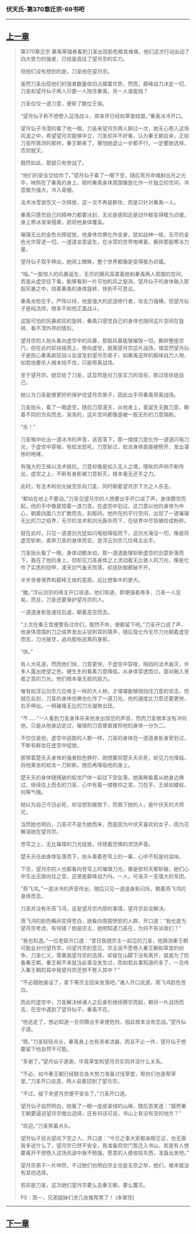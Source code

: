 ### 伏天氏-第370章迁宗-69书吧

--------
[上一章](./462e91628a725d27545ce0c168a580ba.md)
--------


>
>
>
>第370章迁宗
>秦禹等强者看到刀圣出现脸色极其难堪，他们这次行动出动了四大势力的强者，已经是高估了望月宗的实力。
>
>但他们没有想到的是，刀圣他在望月宗。
>
>虽然刀圣出现他们的强者数量依旧占据着优势，然而，巅峰战力决定一切，刀圣和望月仙子两人只要一人拖住秦禹，另一人谁能挡？
>
>刀圣仅仅一道刀意，便斩了数位王侯。
>
>“望月仙子称不想卷入这场战斗，原来早已经和草堂结盟。”秦禹冰冷开口。
>
>望月仙子冷漠的看了他一眼，刀圣来望月宗两人聊过一次，她无心卷入这场风波之中，希望望月宗能够中立，刀圣却并不好看，认为秦王朝会来，正如刀圣所猜测的那样，秦王朝来了，哪怕她退让一步都不行，一定要她选择，否则就灭。
>
>既然如此，那就只有参战了。
>
>“他们的安全交给你了。”望月仙子看了一眼下空，随后弯月命魂射出月之光华，映照在了秦禹的身上，顿时秦禹身体周围像是化作一片独立的空间，冷意极为强大，冷入骨髓。
>
>法术冰雪哀伤又一次释放，这一次不再是群攻，而是只针对秦禹一人。
>
>秦禹只感觉自己的精神力都要冰封，无论是感知还是动作都变得极为迟缓，身上寒冰渐渐侵袭，欲将他身体覆盖。
>
>璀璨无比的金色光辉绽放，他身体仿佛化作金身，犹如战神一般，无尽的金色光华穿透一切，一道道龙意诞生，在冰雪的世界咆哮着，撕碎那股寒冰力量。
>
>望月仙子双手伸出，她闭上眼眸，整个世界都像是变得极为迟缓。
>
>“嗡。”一股惊人的风暴诞生，无尽的飓风笼罩着她和秦禹两人周围的空间，若是从虚空往下看，能够看到一片可怕的风之旋涡，望月仙子的身体融入那股风暴之中，绕着秦禹的身体旋转，快到不可思议。
>
>秦禹龙枪在手，严阵以待，他是强大的武道修行者，攻击力强横，但望月仙子是纯法师，根本不和他正面战斗。
>
>这股可怕的风暴疯狂的旋转，秦禹只感觉自己的身体也随同这片空间在旋转，看不清外界的情形。
>
>望月宗的人抬头看向虚空中的风暴，那股风暴能够摧毁一切，撕碎整座宗门，但在此时却扶摇而上，卷向虚空，脱离望月宗这片战场，很显然望月仙子是担心秦禹疯狂战斗会波及到望月宗弟子，如秦禹这样的巅峰战力人物，如若他要杀人根本挡不住，只能带离战场。
>
>至于望月宗，她交给了刀圣，这显然是对刀圣实力的信任，胜过信任她自己。
>
>她认为刀圣能够更好的保护住望月宗弟子，因此出手将秦禹带离战场。
>
>刀圣抬头，看了一眼虚空，随后刀意漫天，从他身上，竟诞生无数刀意，朝着不同的方向而去，渐渐的，这片空间都像是被一股无形的刀意隔断。
>
>“杀！”
>
>刀圣嘴中吐出一道冰冷的声音，话音落下，那一缕缕刀意化作一道道闪电刀光，于虚空中穿梭，有蛟龙怒吼，刀意斩过，蛟龙身体直接被劈开，发出凄惨的咆哮。
>
>有强大的王侯以法术抵抗，刀意却像是如入无人之境，噗呲的声响不断传出，虚空之上，不断有身影被刀意斩灭，根本毫无还手之力。
>
>此时，有法术和剑光破空杀向刀圣，同时朝着望月宗下方之人杀去。
>
>“都站在地上不要动。”刀圣见望月宗的人想要出手开口说了声，身体腾空而起，他的手中像是捏着一道刀意，在虚空中划过，这刀意以他的身体为中心，朝着四面八方扩散而去，刹那间，他所在的平行空间，出现了一道璀璨无比的刀之结界，无尽的法术和剑光轰杀而下，在结界中尽皆被绞成粉碎。
>
>就在此时，只见一道道剑光犹如闪电般降临而下，这剑光淹没一切，像是将虚空斩断，直奔刀圣的身体而去，是浮云剑宗几位峰主出手。
>
>刀圣抬头看了一眼，身体动都未动，那一道道能够斩断虚空的剑意斩落而下，轰在了他的身上，但却见刀圣身体之上流动着无比骇人的刀光，像是化作了实质的铠甲，凌天剑气垂天而落，却连防御都破不开。
>
>半步贤者境界和巅峰王侯的差距，远比想象中的更大。
>
>“撤。”浮云剑宗的峰主开口说道，他们知道，即便强者再多，刀圣一人足矣，而且，刀圣还要保护望月宗的人。
>
>一道道身影急速往后退，朝着高空而去。
>
>“上次在秦王宫便警告过你们，既然不听，便都留下吧。”刀圣开口说了声，他身体周围的刀之结界发出尖锐刺耳的啸声，随后竟化作无尽刀光朝着虚空而去，刀光破空，追向那些逃离的身影。
>
>“快。”
>
>有人大吼道，然而他们快，刀意更快，于虚空中穿梭，阻挡的法术崩灭，许多人露出绝望之色，硬生生的看着刀意降临，从身体穿透而过，面对融入贤者之意的刀光，他们根本毫无抵抗能力。
>
>唯有如浮云剑宗几位峰主一样的大人物，才堪堪能够阻挡住刀意的攻击，但就在此刻，刀圣的身体仿佛也化作了一道刀光，他的速度比刀意还要更快，右手伸出，一柄璀璨无比的刀光凝聚出现。
>
>“不……”一人看到刀圣身体杀来他发出惊恐的声音，然而刀圣根本没有冲向他，只是从他身边走过，璀璨的刀意便直接将他的身体一分为二。
>
>不仅仅是他，虚空中逃跑的人都一样，刀圣的身体在一道道身影身旁划过，不断有鲜血在虚空中绽放。
>
>那带着楚夭夭身体的强者脸色狰狞，刚想要将楚夭夭杀死，却见刀光降临，将他乘坐的蛟龙一刀斩断，随后再降临他的身上。
>
>楚夭夭的身体随残破的蛟龙尸体一起往下空坠落，她美眸看着从她身边拂过，继续往上而去的刀圣，心中有着一缕敬仰之意，刀在手，王侯如蝼蚁，何等气魄。
>
>她以为自己今日必死，却没想到被救下，而救下她的人，是叶伏天的大师兄。
>
>当然她也明白，刀圣可不是为她而来，而是因为叶伏天喜欢的女子，因为花解语她在望月宗。
>
>苍穹之上，无比璀璨的刀光绽放，伴随着恐惧的求饶声音。
>
>楚夭夭任由身体坠落而下，抬头看着苍穹上的一幕，心中不知是何滋味。
>
>下空，望月宗的人也都看向苍穹上的璀璨刀光，像是欲将天都斩破，她们心中生出无限向往之意，这便是巅峰战力吗，一人，可诛灭一支强大的军团。
>
>“燕飞鸿。”一道冰冷的声音传出，随后只见一道道身影闪烁，朝着燕飞鸿的身体而去。
>
>刀圣并没有杀燕飞鸿，这是望月宗内部的事情，望月宗自会解决。
>
>燕飞鸿的脸色瞬间变得苍白，她看向周围愤怒的人群，开口道：“我也是为望月宗考虑，有何错？倒是宗主，她明知道刀圣在，为何不告诉我们？”
>
>“我也知道。”一位老妪开口道：“昔日我随宗主一起见的刀圣，他猜测秦王朝可能会对付望月宗，问望月宗的意见，宗主说不愿卷入秦王朝和草堂的纷争，刀圣仁义，尊重我望月宗的选择，却留在山脚下没有离开，就是为了防备秦王朝，秦王朝不来就当此事没发生过，而如若此事知道的多了，一旦传入秦王朝的耳中我望月宗还想不卷入其中？”
>
>“不必跟她废话了，拿下等宗主回来发落吧。”诸人开口说道，燕飞鸿脸色苍白。
>
>而此时虚空中，刀圣解决掉诸人之后身形继续腾空而起，朝另一片战场而去，在空中遇到了望月仙子，秦禹不在。
>
>“他逃走了，想必知道一旦你腾出手来便危险，因此根本没有恋战。”望月仙子道。
>
>“嗯。”刀圣轻轻点头，秦禹身上也有贤者法器，而且不止一件，望月仙子想要留下他自然不可能。
>
>“多谢了。”望月仙子道谢，毕竟草堂和望月宗实则并没什么关系。
>
>“不必，如今秦王朝已经联合各大势力准备讨伐草堂，帮你们也是帮草堂。”刀圣开口说道，两人说着回到了望月宗。
>
>“不过，接下来望月宗便不安全了。”刀圣开口道。
>
>望月仙子自然明白，她看了一眼一座座翠绿的山峰，随后苦笑道：“既然秦王朝要逼迫望月宗做出选择，还有何话可说，书山上有没有空的地方？”
>
>“欢迎。”刀圣笑着点头。
>
>望月仙子目光望向下空之人，开口道：“今日之事大家都亲眼见证，也无需我多说什么了，望月宗已然不安全，我准备将宗门暂迁入书山，若是有人想要离开不想卷入这场风波中我不勉强，愿意的人便收拾东西，准备出发吧。”
>
>望月宗弟子一片哗然，不过她们也明白宗主也是无奈之举，她们，根本就没有其他选择。
>
>若非是刀圣，这次她们望月宗要么去秦王朝，要么覆灭。
>
>PS：周一，兄弟姐妹们求几张推荐票了！
>(本章完)
>
>

--------
[下一章](./87e7934f1f35afa847ea9237edbcffc2.md)
--------
